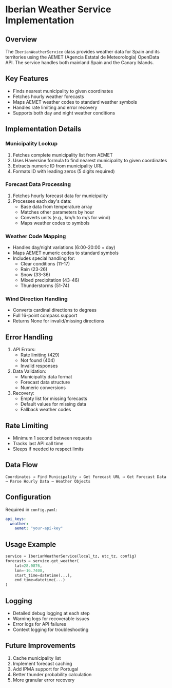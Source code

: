 # Iberian Weather Service Implementation

## Overview
The `IberianWeatherService` class provides weather data for Spain and its territories using the AEMET (Agencia Estatal de Meteorología) OpenData API. The service handles both mainland Spain and the Canary Islands.

## Key Features
- Finds nearest municipality to given coordinates
- Fetches hourly weather forecasts
- Maps AEMET weather codes to standard weather symbols
- Handles rate limiting and error recovery
- Supports both day and night weather conditions

## Implementation Details

### Municipality Lookup
1. Fetches complete municipality list from AEMET
2. Uses Haversine formula to find nearest municipality to given coordinates
3. Extracts numeric ID from municipality URL
4. Formats ID with leading zeros (5 digits required)

### Forecast Data Processing
1. Fetches hourly forecast data for municipality
2. Processes each day's data:
   - Base data from temperature array
   - Matches other parameters by hour
   - Converts units (e.g., km/h to m/s for wind)
   - Maps weather codes to symbols

### Weather Code Mapping
- Handles day/night variations (6:00-20:00 = day)
- Maps AEMET numeric codes to standard symbols
- Includes special handling for:
  - Clear conditions (11-17)
  - Rain (23-26)
  - Snow (33-36)
  - Mixed precipitation (43-46)
  - Thunderstorms (51-74)

### Wind Direction Handling
- Converts cardinal directions to degrees
- Full 16-point compass support
- Returns None for invalid/missing directions

## Error Handling
1. API Errors:
   - Rate limiting (429)
   - Not found (404)
   - Invalid responses
2. Data Validation:
   - Municipality data format
   - Forecast data structure
   - Numeric conversions
3. Recovery:
   - Empty list for missing forecasts
   - Default values for missing data
   - Fallback weather codes

## Rate Limiting
- Minimum 1 second between requests
- Tracks last API call time
- Sleeps if needed to respect limits

## Data Flow
```
Coordinates → Find Municipality → Get Forecast URL → Get Forecast Data → Parse Hourly Data → Weather Objects
```

## Configuration
Required in `config.yaml`:
```yaml
api_keys:
  weather:
    aemet: "your-api-key"
```

## Usage Example
```python
service = IberianWeatherService(local_tz, utc_tz, config)
forecasts = service.get_weather(
    lat=28.0876,
    lon=-16.7408,
    start_time=datetime(...),
    end_time=datetime(...)
)
```

## Logging
- Detailed debug logging at each step
- Warning logs for recoverable issues
- Error logs for API failures
- Context logging for troubleshooting

## Future Improvements
1. Cache municipality list
2. Implement forecast caching
3. Add IPMA support for Portugal
4. Better thunder probability calculation
5. More granular error recovery 